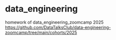 # data_engineering
homework of data_engineering_zoomcamp 2025  
https://github.com/DataTalksClub/data-engineering-zoomcamp/tree/main/cohorts/2025
